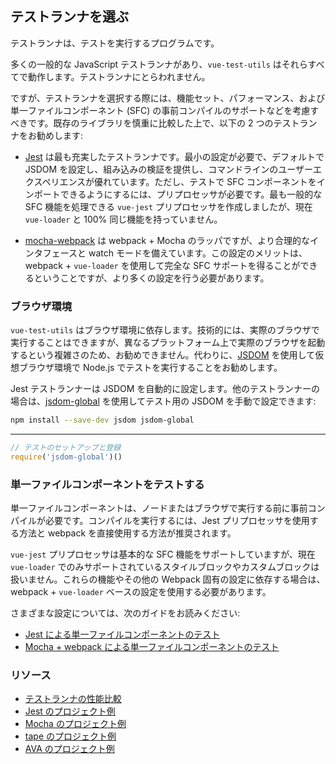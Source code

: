## テストランナを選ぶ

テストランナは、テストを実行するプログラムです。

多くの一般的な JavaScript テストランナがあり、`vue-test-utils` はそれらすべてで動作します。テストランナにとらわれません。

ですが、テストランナを選択する際には、機能セット、パフォーマンス、および単一ファイルコンポーネント (SFC) の事前コンパイルのサポートなどを考慮すべきです。既存のライブラリを慎重に比較した上で、以下の 2 つのテストランナをお勧めします:

- [Jest](https://facebook.github.io/jest/docs/en/getting-started.html#content) は最も充実したテストランナです。最小の設定が必要で、デフォルトで JSDOM を設定し、組み込みの検証を提供し、コマンドラインのユーザーエクスペリエンスが優れています。ただし、テストで SFC コンポーネントをインポートできるようにするには、プリプロセッサが必要です。最も一般的な SFC 機能を処理できる `vue-jest` プリプロセッサを作成しましたが、現在 `vue-loader` と 100% 同じ機能を持っていません。

- [mocha-webpack](https://github.com/zinserjan/mocha-webpack) は webpack + Mocha のラッパですが、より合理的なインタフェースと watch モードを備えています。この設定のメリットは、webpack + `vue-loader` を使用して完全な SFC サポートを得ることができるということですが、より多くの設定を行う必要があります。

### ブラウザ環境

`vue-test-utils` はブラウザ環境に依存します。技術的には、実際のブラウザで実行することはできますが、異なるプラットフォーム上で実際のブラウザを起動するという複雑さのため、お勧めできません。代わりに、[JSDOM](https://github.com/tmpvar/jsdom) を使用して仮想ブラウザ環境で Node.js でテストを実行することをお勧めします。

Jest テストランナーは JSDOM を自動的に設定します。他のテストランナーの場合は、[jsdom-global](https://github.com/rstacruz/jsdom-global) を使用してテスト用の JSDOM を手動で設定できます:

```bash
npm install --save-dev jsdom jsdom-global
```

---

```js
// テストのセットアップと登録
require('jsdom-global')()
```

### 単一ファイルコンポーネントをテストする

単一ファイルコンポーネントは、ノードまたはブラウザで実行する前に事前コンパイルが必要です。コンパイルを実行するには、Jest プリプロセッサを使用する方法と webpack を直接使用する方法が推奨されます。

`vue-jest` プリプロセッサは基本的な SFC 機能をサポートしていますが、現在 `vue-loader` でのみサポートされているスタイルブロックやカスタムブロックは扱いません。これらの機能やその他の Webpack 固有の設定に依存する場合は、webpack + `vue-loader` ベースの設定を使用する必要があります。

さまざまな設定については、次のガイドをお読みください:

- [Jest による単一ファイルコンポーネントのテスト](./testing-single-file-components-with-jest.md)
- [Mocha + webpack による単一ファイルコンポーネントのテスト](./testing-single-file-components-with-mocha-webpack.md)

### リソース

- [テストランナの性能比較](https://github.com/eddyerburgh/vue-unit-test-perf-comparison)
- [Jest のプロジェクト例](https://github.com/vuejs/vue-test-utils-jest-example)
- [Mocha のプロジェクト例](https://github.com/vuejs/vue-test-utils-mocha-webpack-example)
- [tape のプロジェクト例](https://github.com/eddyerburgh/vue-test-utils-tape-example)
- [AVA のプロジェクト例](https://github.com/eddyerburgh/vue-test-utils-ava-example)
